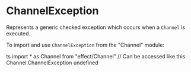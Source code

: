 # ChannelException

Represents a generic checked exception which occurs when a `Channel` is
executed.

To import and use `ChannelException` from the "Channel" module:

ts
import \* as Channel from "effect/Channel"
// Can be accessed like this
Channel.ChannelException
undefined
